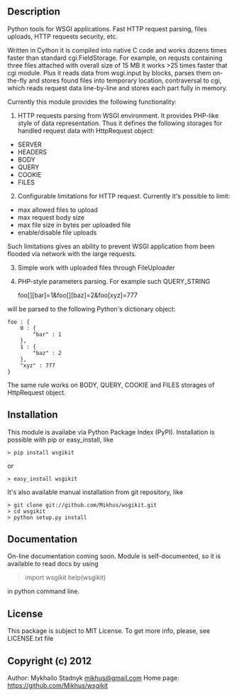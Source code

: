 Description
--------------------------------------------------------------------------------
Python tools for WSGI applications. Fast HTTP request parsing, files uploads, 
HTTP requests security, etc.

Written in Cython it is compiled into native C code and works dozens times
faster than standard cgi.FieldStorage. For example, on requsts containing
three files attached with overall size of 15 MB it works >25 times faster
that cgi module. Plus it reads data from wsgi.input by blocks, parses them
on-the-fly and stores found files into temporary location, contraversal to cgi,
which reads request data line-by-line and stores each part fully in memory.

Currently this module provides the following functionality:

1. HTTP requests parsing from WSGI environment. It provides PHP-like style
of data representation. Thus it defines the following storages for handled
request data with HttpRequest object:

  - SERVER
  - HEADERS
  - BODY
  - QUERY
  - COOKIE
  - FILES

2. Configurable limitations for HTTP request. Currently it's possible to limit:

  - max allowed files to upload
  - max request body size
  - max file size in bytes per uploaded file
  - enable/disable file uploads

Such limitations gives an ability to prevent WSGI application from been flooded
via network with the large requests.

3. Simple work with uploaded files through FileUploader

4. PHP-style parameters parsing. For example such QUERY_STRING

	foo[][bar]=1&foo[][baz]=2&foo[xyz]=777

will be parsed to the following Python's dictionary object:

	foo : {
		0 : {
			"bar" : 1
		},
		1 : {
			"baz" : 2
		},
		"xyz" : 777
	}

The same rule works on BODY, QUERY, COOKIE and FILES storages of HttpRequest
object.

Installation
--------------------------------------------------------------------------------
This module is availabe via Python Package Index (PyPI). Installation is
possible with pip or easy_install, like

    > pip install wsgikit
or

    > easy_install wsgikit

It's also available manual installation from git repository, like

    > git clone git://github.com/Mikhus/wsgikit.git
    > cd wsgikit
    > python setup.py install

Documentation
--------------------------------------------------------------------------------
On-line documentation coming soon. Module is self-documented, so it is available
to read docs by using

  > import wsgikit
  > help(wsgikit)

in python command line.

License
--------------------------------------------------------------------------------
This package is subject to MIT License. To get more info, please, see
LICENSE.txt file

Copyright (c) 2012
--------------------------------------------------------------------------------
Author: Mykhailo Stadnyk <mikhus@gmail.com>
Home page: https://github.com/Mikhus/wsgikit
